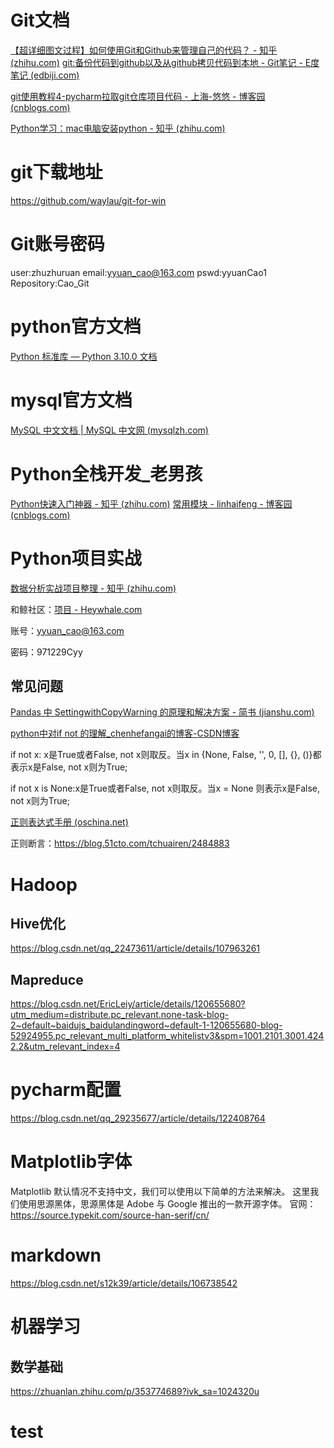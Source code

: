 # Git文档

[【超详细图文过程】如何使用Git和Github来管理自己的代码？ - 知乎 (zhihu.com)](https://zhuanlan.zhihu.com/p/23167699)
[git:备份代码到github以及从github拷贝代码到本地 - Git笔记 - E度笔记 (edbiji.com)](http://www.edbiji.com/doccenter/showdoc/74/nav/899.html)

[git使用教程4-pycharm拉取git仓库项目代码 - 上海-悠悠 - 博客园 (cnblogs.com)](https://www.cnblogs.com/yoyoketang/p/12431726.html)

[Python学习：mac电脑安装python - 知乎 (zhihu.com)](https://zhuanlan.zhihu.com/p/100984258)

# git下载地址
https://github.com/waylau/git-for-win

# Git账号密码

user:zhuzhuruan
email:yyuan_cao@163.com
pswd:yyuanCao1
Repository:Cao_Git

# python官方文档

[Python 标准库 — Python 3.10.0 文档](https://docs.python.org/zh-cn/3/library/)

# mysql官方文档

[MySQL 中文文档 | MySQL 中文网 (mysqlzh.com)](https://www.mysqlzh.com/)

# Python全栈开发_老男孩

[Python快速入门神器 - 知乎 (zhihu.com)](https://www.zhihu.com/column/c_1189883314197168128)
[常用模块 - linhaifeng - 博客园 (cnblogs.com)](https://www.cnblogs.com/Linhaifeng/articles/6384466.html#_label3)

# Python项目实战

[数据分析实战项目整理 - 知乎 (zhihu.com)](https://zhuanlan.zhihu.com/p/136975705)

和鲸社区：[项目 - Heywhale.com](https://www.heywhale.com/home/project)

账号：yyuan_cao@163.com

密码：971229Cyy

## 常见问题

[Pandas 中 SettingwithCopyWarning 的原理和解决方案 - 简书 (jianshu.com)](https://www.jianshu.com/p/72274ccb647a)

[python中对if not 的理解_chenhefangai的博客-CSDN博客](https://blog.csdn.net/chenhefangai/article/details/108540674)

if not x: x是True或者False, not x则取反。当x in {None, False, '', 0, [], {}, ()}都表示x是False, not x则为True;

if not x is None:x是True或者False, not x则取反。当x = None 则表示x是False, not x则为True;

[正则表达式手册 (oschina.net)](https://tool.oschina.net/uploads/apidocs/jquery/regexp.html)

正则断言：https://blog.51cto.com/tchuairen/2484883

# Hadoop
## Hive优化
https://blog.csdn.net/qq_22473611/article/details/107963261
## Mapreduce
https://blog.csdn.net/EricLeiy/article/details/120655680?utm_medium=distribute.pc_relevant.none-task-blog-2~default~baidujs_baidulandingword~default-1-120655680-blog-52924955.pc_relevant_multi_platform_whitelistv3&spm=1001.2101.3001.4242.2&utm_relevant_index=4

# pycharm配置
https://blog.csdn.net/qq_29235677/article/details/122408764
# Matplotlib字体
Matplotlib 默认情况不支持中文，我们可以使用以下简单的方法来解决。
这里我们使用思源黑体，思源黑体是 Adobe 与 Google 推出的一款开源字体。
官网：https://source.typekit.com/source-han-serif/cn/

# markdown
https://blog.csdn.net/s12k39/article/details/106738542

# 机器学习
## 数学基础
https://zhuanlan.zhihu.com/p/353774689?ivk_sa=1024320u

# test